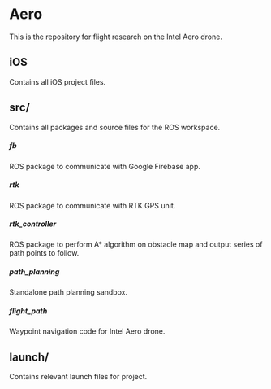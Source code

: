 # Aero
This is the repository for flight research on the Intel Aero drone.


## iOS
Contains all iOS project files.

## src/
Contains all packages and source files for the ROS workspace.

##### fb
ROS package to communicate with Google Firebase app.

##### rtk
ROS package to communicate with RTK GPS unit.

##### rtk_controller
ROS package to perform A* algorithm on obstacle map and output series of path points to follow.

##### path_planning
Standalone path planning sandbox.

##### flight_path
Waypoint navigation code for Intel Aero drone.

## launch/ 
Contains relevant launch files for project.
